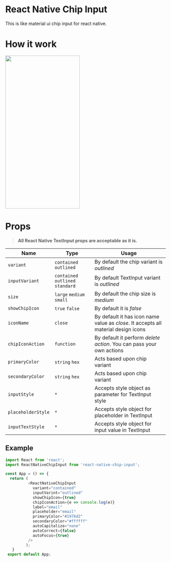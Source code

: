 # React Native Chip Input
This is like material ui chip input for react native.

# How it work
<a href="https://giphy.com/gifs/chips-react-native-chip-input-kGiRF48wacDBjxMOp6"><img src="https://media.giphy.com/media/kGiRF48wacDBjxMOp6/giphy.gif" width="234" height="480" /></a>

#  Props

> **All React Native TextInput props are acceptable as it is.**

|Name               |Type                          |Usage                         |
|----------------|-------------------------------|-----------------------------|
|`variant`         |`contained` `outlined`             |By default the chip variant is *outlined*            |
|`inputVariant`          |`contained` `outlined` `standard`|By default TextInput variant is *outlined*|
|`size`         |`large` `medium` `small`            |By default the chip size is *medium*            |
|`showChipIcon`          |`true` `false` |By default it is *false*           |
|`iconName`          |`close` |By default it has icon name value as *close*. It accepts all material design icons         |
|`chipIconAction`          |`function` |By default it perform *delete action*. You can pass your own actions|
| `primaryColor` |`string` `hex` | Acts based upon chip variant|
|`secondaryColor` |`string` `hex` | Acts based upon chip variant |
|`inputStyle`|`*`|Accepts style object as parameter for TextInput style|
|`placeholderStyle`|`*`|Accepts style object for placeholder in TextInput|
|`inputTextStyle`|`*`|Accepts style object for input value in TextInput


## Example
```javascript
import React from 'react';
import ReactNativeChipInput from 'react-native-chip-input';

const App = () => {
  return (
          <ReactNativeChipInput
            variant="contained"
            inputVarint="outlined"
            showChipIcon={true}
            chipIconAction={e => console.log(e)}
            label="email"
            placeholder="email"
            primaryColor="#1976d2"
            secondaryColor="#ffffff"
            autoCapitalize="none"
            autoCorrect={false}
            autoFocus={true}
          />
         );
   }
 export default App;
```
